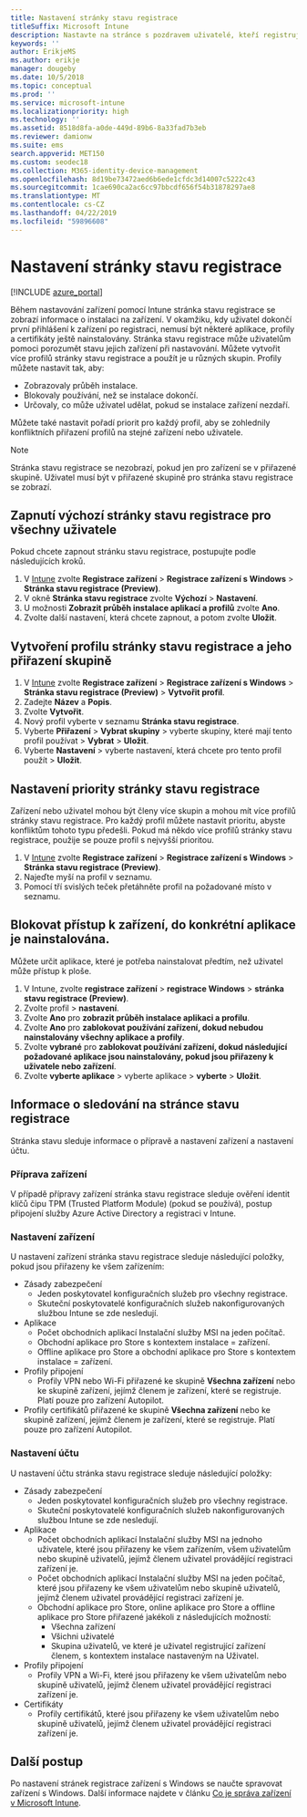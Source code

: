 ```yaml
---
title: Nastavení stránky stavu registrace
titleSuffix: Microsoft Intune
description: Nastavte na stránce s pozdravem uživatelé, kteří registrují zařízení s Windows 10.
keywords: ''
author: ErikjeMS
ms.author: erikje
manager: dougeby
ms.date: 10/5/2018
ms.topic: conceptual
ms.prod: ''
ms.service: microsoft-intune
ms.localizationpriority: high
ms.technology: ''
ms.assetid: 8518d8fa-a0de-449d-89b6-8a33fad7b3eb
ms.reviewer: damionw
ms.suite: ems
search.appverid: MET150
ms.custom: seodec18
ms.collection: M365-identity-device-management
ms.openlocfilehash: 8d19be73472aed6b6ede1cfdc3d14007c5222c43
ms.sourcegitcommit: 1cae690ca2ac6cc97bbcdf656f54b31878297ae8
ms.translationtype: MT
ms.contentlocale: cs-CZ
ms.lasthandoff: 04/22/2019
ms.locfileid: "59896608"
---
```

# <a name="set-up-an-enrollment-status-page"></a>Nastavení stránky stavu registrace
 
[!INCLUDE [azure_portal](./includes/azure_portal.md)]
 
Během nastavování zařízení pomocí Intune stránka stavu registrace se zobrazí informace o instalaci na zařízení. V okamžiku, kdy uživatel dokončí první přihlášení k zařízení po registraci, nemusí být některé aplikace, profily a certifikáty ještě nainstalovány. Stránka stavu registrace může uživatelům pomoci porozumět stavu jejich zařízení při nastavování. Můžete vytvořit více profilů stránky stavu registrace a použít je u různých skupin. Profily můžete nastavit tak, aby:
- Zobrazovaly průběh instalace.
- Blokovaly používání, než se instalace dokončí.
- Určovaly, co může uživatel udělat, pokud se instalace zařízení nezdaří.

Můžete také nastavit pořadí priorit pro každý profil, aby se zohlednily konfliktních přiřazení profilů na stejné zařízení nebo uživatele.

> [!NOTE]
> Stránka stavu registrace se nezobrazí, pokud jen pro zařízení se v přiřazené skupině. Uživatel musí být v přiřazené skupině pro stránka stavu registrace se zobrazí.

## <a name="turn-on-default-enrollment-status-page-for-all-users"></a>Zapnutí výchozí stránky stavu registrace pro všechny uživatele

Pokud chcete zapnout stránku stavu registrace, postupujte podle následujících kroků.
 
1. V [Intune](https://aka.ms/intuneportal) zvolte **Registrace zařízení** > **Registrace zařízení s Windows** > **Stránka stavu registrace (Preview)**.
2. V okně **Stránka stavu registrace** zvolte **Výchozí** > **Nastavení**.
3. U možnosti **Zobrazit průběh instalace aplikací a profilů** zvolte **Ano**.
4. Zvolte další nastavení, která chcete zapnout, a potom zvolte **Uložit**.

## <a name="create-enrollment-status-page-profile-and-assign-to-a-group"></a>Vytvoření profilu stránky stavu registrace a jeho přiřazení skupině

1. V [Intune](https://aka.ms/intuneportal) zvolte **Registrace zařízení** > **Registrace zařízení s Windows** > **Stránka stavu registrace (Preview)** > **Vytvořit profil**.
2. Zadejte **Název** a **Popis**.
3. Zvolte **Vytvořit**.
4. Nový profil vyberte v seznamu **Stránka stavu registrace**.
5. Vyberte **Přiřazení** > **Vybrat skupiny** > vyberte skupiny, které mají tento profil používat > **Vybrat** > **Uložit**.
6. Vyberte **Nastavení** > vyberte nastavení, která chcete pro tento profil použít > **Uložit**.

## <a name="set-the-enrollment-status-page-priority"></a>Nastavení priority stránky stavu registrace

Zařízení nebo uživatel mohou být členy více skupin a mohou mít více profilů stránky stavu registrace. Pro každý profil můžete nastavit prioritu, abyste konfliktům tohoto typu předešli. Pokud má někdo více profilů stránky stavu registrace, použije se pouze profil s nejvyšší prioritou.

1. V [Intune](https://aka.ms/intuneportal) zvolte **Registrace zařízení** > **Registrace zařízení s Windows** > **Stránka stavu registrace (Preview)**.
2. Najeďte myší na profil v seznamu.
3. Pomocí tří svislých teček přetáhněte profil na požadované místo v seznamu.

## <a name="block-access-to-a-device-until-a-specific-application-is-installed"></a>Blokovat přístup k zařízení, do konkrétní aplikace je nainstalována.

Můžete určit aplikace, které je potřeba nainstalovat předtím, než uživatel může přístup k ploše.

1. V Intune, zvolte **registrace zařízení** > **registrace Windows** > **stránka stavu registrace (Preview)**.
2. Zvolte profil > **nastavení**.
3. Zvolte **Ano** pro **zobrazit průběh instalace aplikaci a profilu**.
4. Zvolte **Ano** pro **zablokovat používání zařízení, dokud nebudou nainstalovány všechny aplikace a profily**.
5. Zvolte **vybrané** pro **zablokovat používání zařízení, dokud následující požadované aplikace jsou nainstalovány, pokud jsou přiřazeny k uživatele nebo zařízení**.
 6. Zvolte **vyberte aplikace** > vyberte aplikace > **vyberte** > **Uložit**.

## <a name="enrollment-status-page-tracking-information"></a>Informace o sledování na stránce stavu registrace

Stránka stavu sleduje informace o přípravě a nastavení zařízení a nastavení účtu.

### <a name="device-preparation"></a>Příprava zařízení

V případě přípravy zařízení stránka stavu registrace sleduje ověření identit klíčů čipu TPM (Trusted Platform Module) (pokud se používá), postup připojení služby Azure Active Directory a registraci v Intune.

### <a name="device-setup"></a>Nastavení zařízení

U nastavení zařízení stránka stavu registrace sleduje následující položky, pokud jsou přiřazeny ke všem zařízením:
- Zásady zabezpečení
    - Jeden poskytovatel konfiguračních služeb pro všechny registrace.
    - Skuteční poskytovatelé konfiguračních služeb nakonfigurovaných službou Intune se zde nesledují.
- Aplikace
    - Počet obchodních aplikací Instalační služby MSI na jeden počítač.
    - Obchodní aplikace pro Store s kontextem instalace = zařízení.
    - Offline aplikace pro Store a obchodní aplikace pro Store s kontextem instalace = zařízení.
- Profily připojení
    - Profily VPN nebo Wi-Fi přiřazené ke skupině **Všechna zařízení** nebo ke skupině zařízení, jejímž členem je zařízení, které se registruje. Platí pouze pro zařízení Autopilot.
- Profily certifikátů přiřazené ke skupině **Všechna zařízení** nebo ke skupině zařízení, jejímž členem je zařízení, které se registruje. Platí pouze pro zařízení Autopilot.

### <a name="account-setup"></a>Nastavení účtu
U nastavení účtu stránka stavu registrace sleduje následující položky:
- Zásady zabezpečení
    - Jeden poskytovatel konfiguračních služeb pro všechny registrace.
    - Skuteční poskytovatelé konfiguračních služeb nakonfigurovaných službou Intune se zde nesledují.
- Aplikace
    - Počet obchodních aplikací Instalační služby MSI na jednoho uživatele, které jsou přiřazeny ke všem zařízením, všem uživatelům nebo skupině uživatelů, jejímž členem uživatel provádějící registraci zařízení je.
    - Počet obchodních aplikací Instalační služby MSI na jeden počítač, které jsou přiřazeny ke všem uživatelům nebo skupině uživatelů, jejímž členem uživatel provádějící registraci zařízení je.
    - Obchodní aplikace pro Store, online aplikace pro Store a offline aplikace pro Store přiřazené jakékoli z následujících možností:
        - Všechna zařízení
        - Všichni uživatelé
        - Skupina uživatelů, ve které je uživatel registrující zařízení členem, s kontextem instalace nastaveným na Uživatel.
- Profily připojení
    - Profily VPN a Wi-Fi, které jsou přiřazeny ke všem uživatelům nebo skupině uživatelů, jejímž členem uživatel provádějící registraci zařízení je.
- Certifikáty
    - Profily certifikátů, které jsou přiřazeny ke všem uživatelům nebo skupině uživatelů, jejímž členem uživatel provádějící registraci zařízení je.

## <a name="next-steps"></a>Další postup
Po nastavení stránek registrace zařízení s Windows se naučte spravovat zařízení s Windows. Další informace najdete v článku [Co je správa zařízení v Microsoft Intune](https://docs.microsoft.com/intune/device-management).
